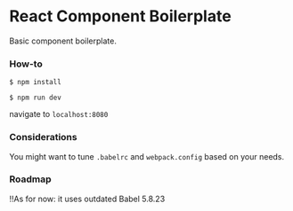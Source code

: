 # React Component Boilerplate

Basic component boilerplate.

### How-to

`$ npm install`

`$ npm run dev`

navigate to `localhost:8080`

### Considerations

You might want to tune `.babelrc` and `webpack.config` based on your needs.

### Roadmap

!!As for now: it uses outdated Babel 5.8.23
